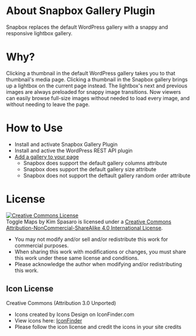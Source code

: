 # About Snapbox Gallery Plugin
Snapbox replaces the default WordPress gallery with a snappy and responsive lightbox gallery.

# Why?
Clicking a thumbnail in the default WordPress gallery takes you to that thumbnail's media page.
Clicking a thumbnail in the Snapbox gallery brings up a lightbox on the current page instead.
The lightbox's next and previous images are always preloaded for snappy image transitions.
Now viewers can easily browse full-size images without needed to load every image, and without needing to leave the page.

# How to Use
* Install and activate Snapbox Gallery Plugin
* Install and active the WordPress REST API plugin
* <a href="https://en.support.wordpress.com/gallery/">Add a gallery to your page</a>
  * Snapbox does support the default gallery columns attribute
  * Snapbox does support the default gallery size attribute
  * Snapbox does not support the deftault gallery random order attribute

# License
<a rel="license" href="http://creativecommons.org/licenses/by-nc-sa/4.0/"><img alt="Creative Commons License" style="border-width:0" src="https://i.creativecommons.org/l/by-nc-sa/4.0/88x31.png" /></a><br /><span xmlns:dct="http://purl.org/dc/terms/" property="dct:title">Toggle Maps</span> by <span xmlns:cc="http://creativecommons.org/ns#" property="cc:attributionName">Kim Spasaro</span> is licensed under a <a rel="license" href="http://creativecommons.org/licenses/by-nc-sa/4.0/">Creative Commons Attribution-NonCommercial-ShareAlike 4.0 International License</a>.

* You may not modify and/or sell and/or redistribute this work for commercial purposes.
* When sharing this work with modifications or changes, you must share this work under these same license and conditions.
* Please acknowledge the author when modifying and/or redistributing this work.

## Icon License
Creative Commons (Attribution 3.0 Unported)

* Icons created by Icons Design on IconFinder.com
* View icons here: <a href="https://www.iconfinder.com/iconsets/slim-square-icons-basics">IconFinder</a>
* Please follow the icon license and credit the icons in your site credits